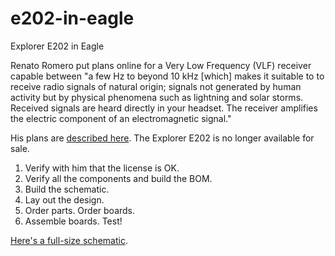 # e202-in-eagle
Explorer E202 in Eagle

Renato Romero put plans online for a Very Low Frequency (VLF) receiver capable between "a few Hz to beyond 10 kHz [which] makes it suitable to to receive radio signals of natural origin; signals not generated by human activity but by physical phenomena such as lightning and solar storms. Received signals are heard directly in your headset. The receiver amplifies the electric component of an electromagnetic signal."

His plans are <a href="http://www.vlf.it/romero2/explorer-e202.html">described here</a>. The Explorer E202 is no longer available for sale.

1. Verify with him that the license is OK.
1. Verify all the components and build the BOM.
1. Build the schematic.
1. Lay out the design.
1. Order parts. Order boards. 
1. Assemble boards. Test!

<a href="http://www.vlf.it/romero2/E202_V1.1.png">Here's a full-size schematic</a>.


